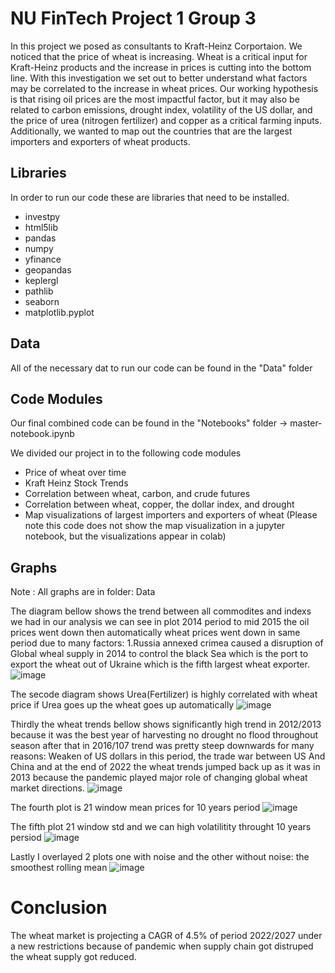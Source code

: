 # NU FinTech Project 1 Group 3
In this project we posed as consultants to Kraft-Heinz Corportaion. We noticed that the price of wheat is increasing. Wheat is a critical input for Kraft-Heinz products and the increase in prices is cutting into the bottom line. With this investigation we set out to better understand what factors may be correlated to the increase in wheat prices. Our working hypothesis is that rising oil prices are the most impactful factor, but it may also be related to carbon emissions, drought index, volatility of the US dollar, and the price of urea (nitrogen fertilizer) and copper as a critical farming inputs. Additionally, we wanted to map out the countries that are the largest importers and exporters of wheat products. 

## Libraries
In order to run our code these are libraries that need to be installed. 
- investpy
- html5lib
- pandas
- numpy 
- yfinance
- geopandas
- keplergl
- pathlib
- seaborn
- matplotlib.pyplot

## Data
All of the necessary dat to run our code can be found in the "Data" folder

## Code Modules
Our final combined code can be found in the "Notebooks" folder -> master-notebook.ipynb

We divided our project in to the following code modules 
- Price of wheat over time
- Kraft Heinz Stock Trends
- Correlation between wheat, carbon, and crude futures
- Correlation between wheat, copper, the dollar index, and drought
- Map visualizations of largest importers and exporters of wheat (Please note this code does not show the map visualization in a jupyter notebook, but the visualizations appear in colab)

## Graphs
Note : All graphs are in folder: Data

The diagram bellow shows the trend between all commodites and indexs we had in our analysis
we can see in plot 2014 period to mid 2015 the oil prices went down then automatically wheat prices went down in same period due to many factors:
1.Russia annexed crimea caused a disruption of Global wheal supply in 2014 to control the black Sea which is the port to export 
the wheat out of Ukraine which is the fifth largest wheat exporter.
![image](https://user-images.githubusercontent.com/69637182/184124010-e4169f90-8e1a-4a6a-84b0-5179ca08e3f0.png)

The secode diagram shows Urea(Fertilizer) is highly correlated with wheat price if Urea goes up the wheat goes up automatically 
![image](https://user-images.githubusercontent.com/69637182/184124980-03c76ff3-0522-4dd7-9366-817f430ad272.png)

Thirdly the wheat trends bellow shows significantly high trend in 2012/2013 because it was the best year of harvesting no drought no flood throughout season
after that in 2016/107 trend was pretty steep downwards for many reasons: Weaken of US dollars in this period, the trade war between US And China and at the end 
of 2022 the wheat trends jumped back up as it was in 2013 because the pandemic played major role of changing global wheat market directions.
![image](https://user-images.githubusercontent.com/69637182/184125457-082906de-da2f-46fe-a636-fdfc10db11f5.png)

The fourth plot is 21 window mean prices for 10 years period 
![image](https://user-images.githubusercontent.com/69637182/184161233-3d1e2d03-6840-4cf6-abf8-ef69bdb13925.png)

The fifth plot 21 window std and we can high volatilitity throught 10 years persiod 
![image](https://user-images.githubusercontent.com/69637182/184161575-ea5ab4a4-6196-411f-83ba-0223c1ab4798.png)

Lastly I overlayed 2 plots one with noise and the other without noise: the smoothest rolling mean
![image](https://user-images.githubusercontent.com/69637182/184162120-33aa630b-0c1e-409f-8711-fa6ffecd85ea.png)

# Conclusion 
The wheat market is projecting a CAGR of 4.5% of period 2022/2027 under a new restrictions because of pandemic when supply chain got distruped the wheat supply got reduced.









